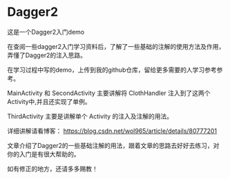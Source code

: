# Dagger2

这是一个Dagger2入门demo

在查阅一些dagger2入门学习资料后，了解了一些基础的注解的使用方法及作用，弄懂了Dagger2的注入思路。

在学习过程中写的demo，上传到我的github仓库，留给更多需要的人学习参考参考。

MainActivity 和 SecondActivity 主要讲解将 ClothHandler 注入到了这两个Activity中,并且还实现了单例。

ThirdActivity 主要是讲解单个 Activity 的注入及注解的用法。

详细讲解请看博客： https://blog.csdn.net/wol965/article/details/80777201

文章介绍了Dagger2的一些基础注解的用法，跟着文章的思路去好好去练习，对你的入门是有很大帮助的。

如有修正的地方，还请多多赐教！